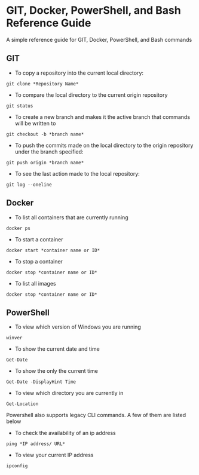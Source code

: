 # GIT, Docker, PowerShell, and Bash Reference Guide
 A simple reference guide for GIT, Docker, PowerShell, and Bash commands
## GIT
- To copy a repository into the current local directory:
```
git clone *Repository Name*
```
- To compare the local directory to the current origin repository
```
git status 
```
- To create a new branch and makes it the active branch that commands will be written to
```
git checkout -b *branch name*
```
- To push the commits made on the local directory to the origin repository under the branch specified:
```
git push origin *branch name* 
```
- To see the last action made to the local repository:
```
git log --oneline
```

## Docker
- To list all containers that are currently running
```
docker ps
```

- To start a container
```
docker start *container name or ID*
```

- To stop a container
```
docker stop *container name or ID*
```
- To list all images
```
docker stop *container name or ID*
```


## PowerShell
- To view which version of Windows you are running
```
winver
```
- To show the current date and time
```
Get-Date
```
- To show the only the current time
```
Get-Date -DisplayHint Time
```
- To view which directory you are currently in 
```
Get-Location
```
Powershell also supports legacy CLI commands. A few of them are listed below
- To check the availability of an ip address
```
ping *IP address/ URL*
```
- To view your current IP address
```
ipconfig
```
